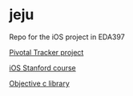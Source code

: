 jeju
======

Repo for the iOS project in EDA397

[Pivotal Tracker project](https://www.pivotaltracker.com/s/projects/1044902)


[iOS Stanford course](https://itunes.apple.com/us/course/developing-ios-7-apps-for/id733644550)

[Objective c library](https://github.com/octokit/octokit.objc)
